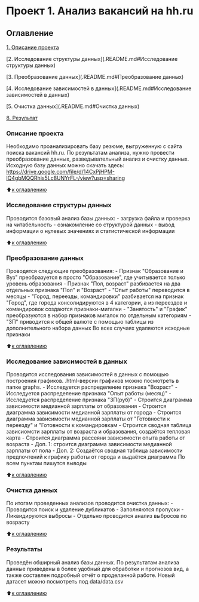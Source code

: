 # Проект 1. Анализ вакансий на hh.ru

## Оглавление  
[1. Описание проекта](.README.md#Описание-проекта)  

[2. Исследование структуры данных](.README.md#Исследование структуры данных)  

[3. Преобразование данных](.README.md#Преобразование данных) 

[4. Исследование зависимостей в данных](.README.md#Исследование зависимостей в данных) 

[5. Очистка данных](.README.md#Очистка данных) 

[8. Результат](.README.md#Результат)    


### Описание проекта    
Необходимо проанализировать базу резюме, выгруженную с сайта поиска вакансий hh.ru. По результатам анализа, нужно провести преобразование данных, разведывательный анализ и очистку данных.
Исходную базу данных можно скачать здесь: https://drive.google.com/file/d/14CxPjHPM-lQ4gbMQQRhis5Lc8UNYrFL-/view?usp=sharing

:arrow_up:[к оглавлению](_)


### Исследование структуры данных 
Проводится базовый анализ базы данных:
	- загрузка файла и проверка на читабельность
	- ознакомление со структурой данных
	- вывод информации о нулевых значениях и статистической информации

:arrow_up:[к оглавлению](_)


### Преобразование данных
Проводятся следующие преобразования:
	- Признак "Образование и Вуз" преобразуется в просто "Образование", где учитывается только уровень образования
	- Признак "Пол, возраст" разбивается на два отдельных признака "Пол" и "Возраст"
	- "Опыт работы" переводится в месяцы
	- "Город, переезды, командировки" разбивается на признак "Город", где города консолидируются в 4 категории, а из переездов и командировок создаются признаки-мигалки
	- "Занятость" и "График" преобразуются в набор признаков мигалок по отдельным категориям
	- "ЗП" приводится к общей валюте с помощью таблицы из дополнительного набора данных
Во всех случаях удаляются исходные признаки

:arrow_up:[к оглавлению](_)


### Исследование зависимостей в данных
Проводится исследования зависимостей в данных с помощью построения графиков. .html-версии графиков можно посмотреть в папке graphs.
	- Исследуется распределение признака "Возраст"
	- Исследуется распределение признака "Опыт работы (месяц)"
	- Исследуется распределение признака "ЗП(руб)"
	- Строится диаграмма зависимости медианной зарплаты от образования
	- Строится диаграмма зависимости медианной зарплаты от города
	- Строится диаграмма зависимости медианной зарплаты от "Готовности к переезду" и "Готовности к командировкам
	- Строится сводная таблица зависиомсти зарплаты от возраста и образования, создаётся тепловая карта
	- Строится диаграмма рассеяни зависимости опыта работы от возраста
	- Доп. 1: строится диаграмма зависимости медианной зарплаты от пола
	- Доп. 2: Создаётся сводная таблица зависимости предпочтений к графику работы от города и выдаётся диаграмма
По всем пунктам пишутся выводы

:arrow_up:[к оглавлению](_)


### Очистка данных
По итогам проведенных анализов проводится очистка данных:
	- Проводится поиск и удаление дубликатов 
	- Заполняются пропуски
	- Ликвидируются выбросы
	- Отдельно проводится анализ выбросов по возрасту


:arrow_up:[к оглавлению](.README.md#Оглавление)

### Результаты
Проведён обширный анализ базы данных. По результатам анализа данные приведены в более удобный для обработки и прогнозов вид, а также составлен подробный отчёт о проделанной работе. Новый датасет можно посмотреть под data/data.csv


:arrow_up:[к оглавлению](.README.md#Оглавление)



